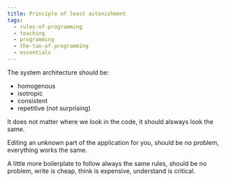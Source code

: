 ```yaml
---
title: Principle of least astonishment
tags:
  - rules-of-programming
  - teaching
  - programming
  - the-tao-of-programming
  - essentials
---
```


The system architecture should be:

- homogenous
- isotropic 
- consistent
- repetitive (not surprising)

It does not matter where we look in the code, 
it should alsways look the same.

Editing an unknown part of the application for you,
should be no problem, everything works the same.

A little more boilerplate to follow always the same rules,
should be no problem, write is cheap, think is expensive, 
understand is critical.
